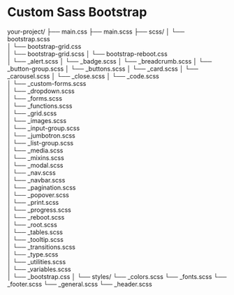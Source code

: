 # Custom Sass Bootstrap

your-project/
  ├── main.css
  ├── main.scss
    ├── scss/
    │   └── bootstrap.scss  
    │   └── bootstrap-grid.css  
    │   └── bootstrap-grid.scss 
    │   └── bootstrap-reboot.css  
    │   └── _alert.scss
    │   └── _badge.scss
    │   └── _breadcrumb.scss
    │   └── _button-group.scss
    │   └── _buttons.scss
    │   └── _card.scss 
    │   └── _carousel.scss
    │   └── _close.scss
    │   └── _code.scss    
    │   └── _custom-forms.scss    
    │   └── _dropdown.scss       
    │   └── _forms.scss    
    │   └── _functions.scss    
    │   └── _grid.scss    
    │   └── _images.scss    
    │   └── _input-group.scss    
    │   └── _jumbotron.scss    
    │   └── _list-group.scss    
    │   └── _media.scss    
    │   └── _mixins.scss    
    │   └── _modal.scss    
    │   └── _nav.scss    
    │   └── _navbar.scss    
    │   └── _pagination.scss    
    │   └── _popover.scss    
    │   └── _print.scss  
    │   └── _progress.scss  
    │   └── _reboot.scss  
    │   └── _root.scss  
    │   └── _tables.scss  
    │   └── _tooltip.scss  
    │   └── _transitions.scss  
    │   └── _type.scss  
    │   └── _utilities.scss  
    │   └── _variables.scss  
    │   └── _bootstrap.css 
    │
    └── styles/
        └── _colors.scss
        └── _fonts.scss
        └── _footer.scss
        └── _general.scss
        └── _header.scss
        



